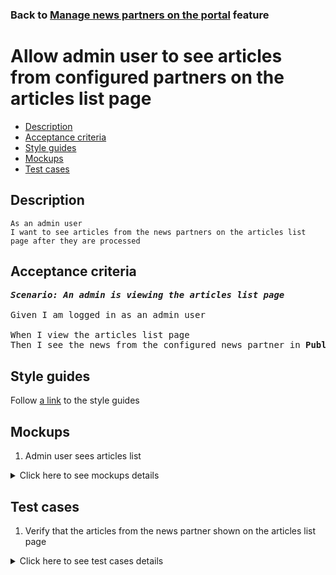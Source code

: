### Back to [Manage news partners on the portal](../../README.md) feature

# Allow admin user to see articles from configured partners on the articles list page

- [Description](#description)
- [Acceptance criteria](#acceptance-criteria)
- [Style guides](#style-guides)
- [Mockups](#mockups)
- [Test cases](#test-cases)

## Description

    As an admin user
    I want to see articles from the news partners on the articles list page after they are processed

## Acceptance criteria

<pre>
<b><i>Scenario: An admin is viewing the articles list page</i></b>

Given I am logged in as an admin user

When I view the articles list page
Then I see the news from the configured news partner in <b>Published</b> status after the background job processed them
</pre>

## Style guides

Follow [a link](https://www.figma.com/proto/0zkkf5WC77OSpvyD6YXpFE/Style-guides?page-id=0%3A1&node-id=19%3A5368&viewport=266%2C48%2C0.54&scaling=min-zoom&starting-point-node-id=19%3A5368) to the style guides

## Mockups

1. Admin user sees articles list

<details>
  <summary>Click here to see mockups details</summary>

**1. Admin user sees articles list:**

![Admin user sees articles list](/sports_hub_portal/web_application_features/manage_news_partners/images/admin_side_articles_list.png)

</details>

## Test cases

1. Verify that the articles from the news partner shown on the articles list page

<details>
  <summary>Click here to see test cases details</summary>

### **#1. Verify that the articles from the news partner shown on the articles list page**

|Preconditions|Steps|Expected result
--------------|-----|----------
|- Logged in with admin account</br>- There is some partner added|1) Have some articles from the news partner processed by the background job </br>2) Go to the articles list page</br>3) Examine the articles list|3) The article from the news partner present in <b>Published</b> status|
</details>

